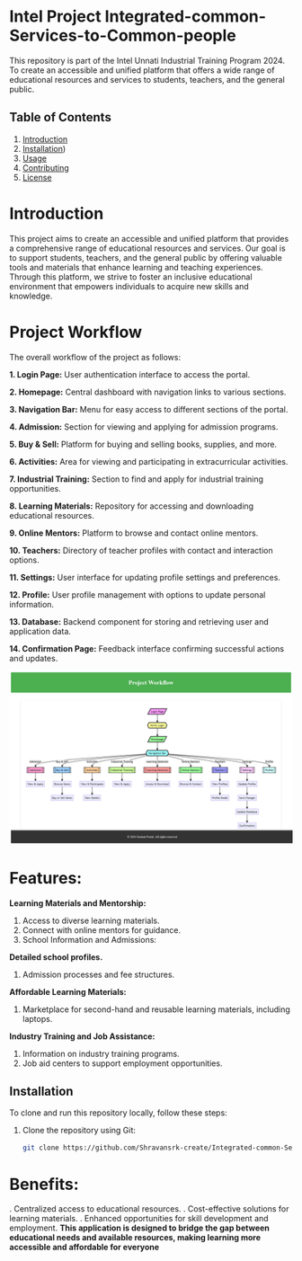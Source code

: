 # Intel Project Integrated-common-Services-to-Common-people
This repository is part of the Intel Unnati Industrial Training Program 2024. To create an accessible and unified platform that offers a wide range of educational resources and services to students, teachers, and the general public.

## Table of Contents
1. [Introduction](#introduction)
2. [Installation](#installation))
4. [Usage](#usage)
5. [Contributing](#contributing)
6. [License](#license)

# Introduction
This project aims to create an accessible and unified platform that provides a comprehensive range of educational resources and services. Our goal is to support students, teachers, and the general public by offering valuable tools and materials that enhance learning and teaching experiences. Through this platform, we strive to foster an inclusive educational environment that empowers individuals to acquire new skills and knowledge.

# Project Workflow
The overall workflow of the project as follows:

**1. Login Page:** User authentication interface to access the portal.

**2. Homepage:** Central dashboard with navigation links to various sections.

**3. Navigation Bar:** Menu for easy access to different sections of the portal.

**4. Admission:** Section for viewing and applying for admission programs.

**5. Buy & Sell:** Platform for buying and selling books, supplies, and more.

**6. Activities:** Area for viewing and participating in extracurricular activities.

**7. Industrial Training:** Section to find and apply for industrial training opportunities.

**8. Learning Materials:** Repository for accessing and downloading educational resources.

**9. Online Mentors:** Platform to browse and contact online mentors.

**10. Teachers:** Directory of teacher profiles with contact and interaction options.

**11. Settings:** User interface for updating profile settings and preferences.

**12. Profile:** User profile management with options to update personal information.

**13. Database:** Backend component for storing and retrieving user and application data.

**14. Confirmation Page:** Feedback interface confirming successful actions and updates.

![Intel Flow Chart](image/intel%20flow%20chart.png)



# Features:
**Learning Materials and Mentorship:**
1. Access to diverse learning materials.
2. Connect with online mentors for guidance.
3. School Information and Admissions:


**Detailed school profiles.**
1. Admission processes and fee structures.


**Affordable Learning Materials:**
1. Marketplace for second-hand and reusable learning materials, including laptops.


**Industry Training and Job Assistance:**
1. Information on industry training programs.
2. Job aid centers to support employment opportunities.

## Installation

To clone and run this repository locally, follow these steps:

1. Clone the repository using Git:
   ```bash
   git clone https://github.com/Shravansrk-create/Integrated-common-Services-to-Common-people.git

# Benefits:
. Centralized access to educational resources.
. Cost-effective solutions for learning materials.
. Enhanced opportunities for skill development and employment.
**This application is designed to bridge the gap between educational needs and available resources, making learning more accessible and affordable for everyone**

